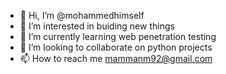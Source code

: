 - 👋 Hi, I’m @mohammedhimself
- 👀 I’m interested in buiding new things 
- 🌱 I’m currently learning web penetration testing 
- 💞️ I’m looking to collaborate on python projects
- 📫 How to reach me mammanm92@gmail.com

<!---
mohammedhimself/mohammedhimself is a ✨ special ✨ repository because its `README.md` (this file) appears on your GitHub profile.
You can click the Preview link to take a look at your changes.
--->
